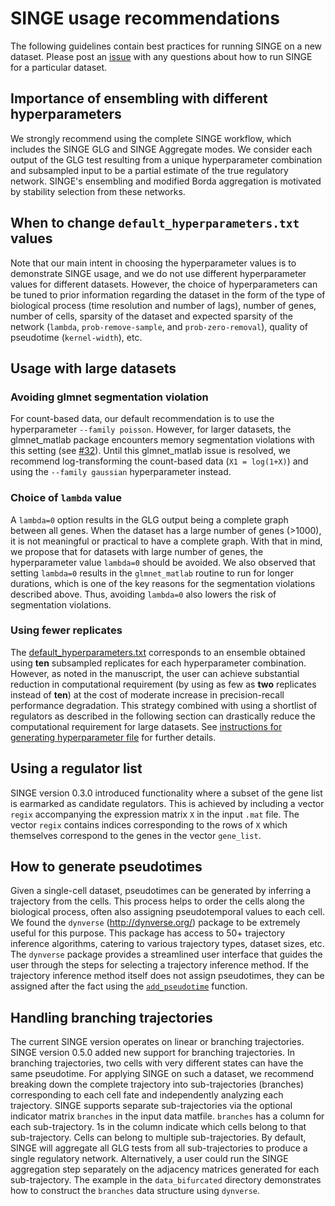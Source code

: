 # SINGE usage recommendations
The following guidelines contain best practices for running SINGE on a new dataset.
Please post an [issue](https://github.com/gitter-lab/SINGE/issues) with any questions about how to run SINGE for a particular dataset.

## Importance of ensembling with different hyperparameters
We strongly recommend using the complete SINGE workflow, which includes the SINGE GLG and SINGE Aggregate modes.
We consider each output of the GLG test resulting from a unique hyperparameter combination and subsampled input to be a partial estimate of the true regulatory network.
SINGE's ensembling and modified Borda aggregation is motivated by stability selection from these networks.

## When to change `default_hyperparameters.txt` values
Note that our main intent in choosing the hyperparameter values is to demonstrate SINGE usage, and we do not use different hyperparameter values for different datasets.
However, the choice of hyperparameters can be tuned to prior information regarding the dataset in the form of the type of biological process (time resolution and number of lags), number of genes, number of cells, sparsity of the dataset and expected sparsity of the network (`lambda`, `prob-remove-sample`, and `prob-zero-removal`), quality of pseudotime (`kernel-width`), etc.

## Usage with large datasets
### Avoiding glmnet segmentation violation
For count-based data, our default recommendation is to use the hyperparameter `--family poisson`.
However, for larger datasets, the glmnet_matlab package encounters memory segmentation violations with this setting (see [#32](https://github.com/gitter-lab/SINGE/issues/32)). 
Until this glmnet_matlab issue is resolved, we recommend log-transforming the count-based data (`X1 = log(1+X)`) and using the `--family gaussian` hyperparameter instead.

### Choice of `lambda` value
A `lambda=0` option results in the GLG output being a complete graph between all genes.
When the dataset has a large number of genes (>1000), it is not meaningful or practical to have a complete graph.
With that in mind, we propose that for datasets with large number of genes, the hyperparameter value `lambda=0` should be avoided.
We also observed that setting `lambda=0` results in the `glmnet_matlab` routine to run for longer durations, which is one of the key reasons for the segmentation violations described above.
Thus, avoiding `lambda=0` also lowers the risk of segmentation violations.

### Using fewer replicates
The [default_hyperparameters.txt](default_hyperparameters.txt) corresponds to an ensemble obtained using **ten** subsampled replicates for each hyperparameter combination. However, as noted in the manuscript, the user can achieve substantial reduction in computational requirement (by using as few as **two** replicates instead of **ten**) at the cost of moderate increase in precision-recall performance degradation. This strategy combined with using a shortlist of regulators as described in the following section can drastically reduce the computational requirement for large datasets. See [instructions for generating hyperparameter file](scripts/README.md) for further details.

## Using a regulator list
SINGE version 0.3.0 introduced functionality where a subset of the gene list is earmarked as candidate regulators.
This is achieved by including a vector `regix` accompanying the expression matrix `X` in the input `.mat` file.
The vector `regix` contains indices corresponding to the rows of `X` which themselves correspond to the genes in the vector `gene_list`.

## How to generate pseudotimes
Given a single-cell dataset, pseudotimes can be generated by inferring a trajectory from the cells.
This process helps to order the cells along the biological process, often also assigning pseudotemporal values to each cell.
We found the `dynverse` (http://dynverse.org/) package to be extremely useful for this purpose.
This package has access to 50+ trajectory inference algorithms, catering to various trajectory types, dataset sizes, etc.
The `dynverse` package provides a streamlined user interface that guides the user through the steps for selecting a trajectory inference method.
If the trajectory inference method itself does not assign pseudotimes, they can be assigned after the fact using the [`add_pseudotime`](https://rdrr.io/github/dynverse/dynwrap/man/add_pseudotime.html) function.

## Handling branching trajectories
The current SINGE version operates on linear or branching trajectories.
SINGE version 0.5.0 added new support for branching trajectories.
In branching trajectories, two cells with very different states can have the same pseudotime.
For applying SINGE on such a dataset, we recommend breaking down the complete trajectory into sub-trajectories (branches) corresponding to each cell fate and independently analyzing each trajectory.
SINGE supports separate sub-trajectories via the optional indicator matrix `branches` in the input data matfile.
`branches` has a column for each sub-trajectory.
1s in the column indicate which cells belong to that sub-trajectory.
Cells can belong to multiple sub-trajectories.
By default, SINGE will aggregate all GLG tests from all sub-trajectories to produce a single regulatory network.
Alternatively, a user could run the SINGE aggregation step separately on the adjacency matrices generated for each sub-trajectory.
The example in the `data_bifurcated` directory demonstrates how to construct the `branches` data structure using `dynverse`.

